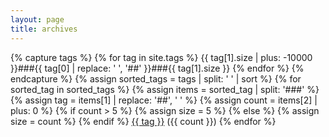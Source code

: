 ```yaml
---
layout: page
title: archives
---
```


{% capture tags %}
  {% for tag in site.tags %}
    {{ tag[1].size | plus: -10000 }}###{{ tag[0] | replace: ' ', '##' }}###{{ tag[1].size }}
  {% endfor %}
{% endcapture %}
{% assign sorted_tags = tags | split: ' ' | sort %}
{% for sorted_tag in sorted_tags %}
    {% assign items = sorted_tag | split: '###' %}
    {% assign tag = items[1] | replace: '##', ' ' %}
    {% assign count = items[2] | plus: 0 %}
    {% if count > 5 %}
        {% assign size = 5 %}
    {% else %}
        {% assign size = count %}
    {% endif %}
    <span class="tag-size-{{ size }}">
        <a class="tag-link" href="/blog/tag/{{ tag | slugify }}" rel="tag">{{ tag }}</a> ({{ count }})
    </span>
{% endfor %}
